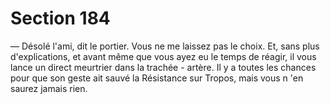 # Section 184

— Désolé l'ami, dit le portier. Vous ne me laissez pas le choix. Et,
sans plus d'explications, et avant même que vous ayez eu le
temps de réagir, il vous lance un direct meurtrier dans la trachée -
artère. Il y a toutes les chances pour que son geste ait sauvé la
Résistance sur Tropos, mais vous n 'en saurez jamais rien.